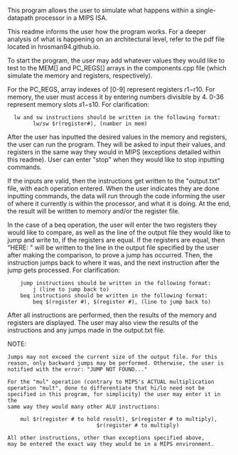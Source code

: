 This program allows the user to simulate what happens within a single-datapath
processor in a MIPS ISA.

This readme informs the user how the program works. For a deeper analysis of 
what is happening on an architectural level, refer to the pdf file located in 
hrosman94.github.io.

To start the program, the user may add whatever values they would
like to test to the MEM[] and PC_REGS[] arrays in the components.cpp file
(which simulate the memory and registers, respectively).

For the PC_REGS, array indexes of [0-9] represent registers $r1-$r10.
For memory, the user must access it by entering numbers divisible by 4.
0-36 represent memory slots $s1-$s10.
    For clarification:

      lw and sw instructions should be written in the following format:
            lw/sw $r(register#), (number in mem)

After the user has inputted the desired values in the memory and registers, the
user can run the program. They will be asked to input their values, and
registers in the same way they would in MIPS (exceptions detailed within this
readme). User can enter "stop" when they would like to stop inputting commands.

If the inputs are valid, then the instructions get written to the "output.txt"
file, with each operation entered. When the user indicates they are done
inputting commands, the data will run through the code informing the user of
where it currently is within the processor, and what it is doing. At the end,
the result will be written to memory and/or the register file.

In the case of a beq operation, the user will enter the two registers
they would like to compare, as well as the line of the output file they would
like to jump and write to, if the registers are equal. If the registers are
equal, then "HERE: " will be written to the line in the output file specified
by the user after making the comparison, to prove a jump has occurred. Then, the
instruction jumps back to where it was, and the next instruction after the
jump gets processed.
    For clarification:

        jump instructions should be written in the following format:
            j (line to jump back to)
        beq instructions should be written in the following format:
            beq $(register #), $(register #), (line to jump back to)

After all instructions are performed, then the results of the memory and
registers are displayed. The user may also view the results of the instructions
and any jumps made in the output.txt file.

NOTE:

    Jumps may not exceed the current size of the output file. For this
    reason, only backward jumps may be performed. Otherwise, the user is
    notified with the error: "JUMP NOT FOUND..."

    For the "mul" operation (contrary to MIPS's ACTUAL multiplication
    operation "mult", done to differentiate that hi/lo need not be 
    specified in this program, for simplicity) the user may enter it in the 
    same way they would many other ALU instructions:

        mul $r(register # to hold result), $r(register # to multiply),
                                $r(register # to multiply)

    All other instructions, other than exceptions specified above,
    may be entered the exact way they would be in a MIPS environment.
